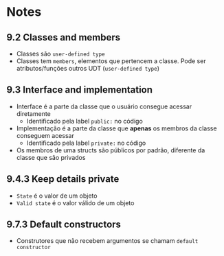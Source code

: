 # Notes

## 9.2 Classes and members

- Classes são `user-defined type`
- Classes tem `members`, elementos que pertencem a classe. Pode ser atributos/funções outros UDT (`user-defined type`)

## 9.3 Interface and implementation

- Interface é a parte da classe que o usuário consegue acessar diretamente
  - Identificado pela label `public:` no código
- Implementação é a parte da classe que **apenas** os membros da classe conseguem acessar
  - Identificado pela label `private:` no código
- Os membros de uma structs são públicos por padrão, diferente da classe que são privados

## 9.4.3 Keep details private

- `State` é o valor de um objeto
- `Valid state` é o valor válido de um objeto

## 9.7.3 Default constructors

- Construtores que não recebem argumentos se chamam `default constructor`
